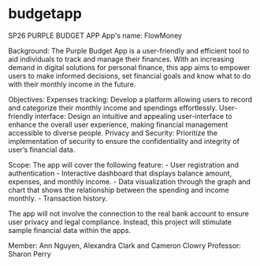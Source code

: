 # budgetapp
SP26 PURPLE BUDGET APP
App's name: FlowMoney


Background: The Purple Budget App is a user-friendly and efficient tool to aid individuals to track and manage their finances. With an increasing demand in digital solutions for personal finance, this app aims to empower users to make informed decisions, set financial goals and know what to do with their monthly income in the future.

Objectives:
    Expenses tracking: Develop a platform allowing users to record and categorize their monthly income and spendings effortlessly.
    User-friendly interface: Design an intuitive and appealing user-interface to enhance the overall user experience, making financial management accessible to diverse people.
    Privacy and Security: Prioritize the implementation of security to ensure the confidentiality and integrity of user’s financial data.


Scope: The app will cover the following feature:
    - User registration and authentication
    - Interactive dashboard that displays balance amount, expenses, and monthly income.
    - Data visualization through the graph and chart that shows the relationship between the spending and income monthly.
    - Transaction history.

The app will not involve the connection to the real bank account to ensure user privacy and legal compliance. Instead, this project will stimulate sample financial data within the apps.



Member: Ann Nguyen, Alexandra Clark and Cameron Clowry
Professor: Sharon Perry
